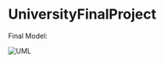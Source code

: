 # UniversityFinalProject

Final Model: 

![UML](https://cacoo.com/diagrams/8ZvIlV5uU5TOXdql-55DC2.png)
